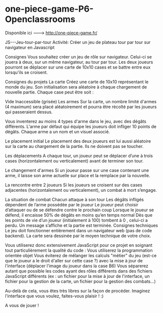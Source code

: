 # one-piece-game-P6-Openclassrooms

Disponible ici ---> http://one-piece-game.fr/

JS---Jeu-tour-par-tour
Activité: Créer un jeu de plateau tour par tour sur navigateur en Javascript

Consignes
Vous souhaitez créer un jeu de rôle sur navigateur. Celui-ci se jouera à deux, sur un même navigateur, au tour par tour. Les deux joueurs pourront se déplacer sur une carte de 10x10 cases et se battre entre eux lorsqu'ils se croisent.

Consignes du projets
La carte
Créez une carte de 10x10 représentant le monde du jeu. Son initialisation sera aléatoire à chaque chargement de nouvelle partie. Chaque case peut être soit :

Vide
Inaccessible (grisée)
Les armes
Sur la carte, un nombre limité d'armes (4 maximum) sera placé aléatoirement et pourra être récolté par les joueurs qui passeraient dessus.

Vous inventerez au moins 4 types d'arme dans le jeu, avec des dégâts différents. L'arme par défaut qui équipe les joueurs doit infliger 10 points de dégâts. Chaque arme a un nom et un visuel associé.

Le placement initial
Le placement des deux joueurs est lui aussi aléatoire sur la carte au chargement de la partie. Ils ne doivent pas se toucher.

Les déplacements
A chaque tour, un joueur peut se déplacer d’une à trois cases (horizontalement ou verticalement) avant de terminer son tour.

Le changement d'armes
Si un joueur passe sur une case contenant une arme, il laisse son arme actuelle sur place et la remplace par la nouvelle.

La rencontre entre 2 joueurs
Si les joueurs se croisent sur des cases adjacentes (horizontalement ou verticalement), un combat à mort s’engage.

La situation de combat
Chacun attaque à son tour
Les dégâts infligés dépendent de l’arme possédée par le joueur
Le joueur peut choisir d’attaquer ou de se défendre contre le prochain coup
Lorsque le joueur se défend, il encaisse 50% de dégâts en moins qu’en temps normal
Dès que les points de vie d’un joueur (initialement à 100) tombent à 0 , celui-ci a perdu. Un message s’affiche et la partie est terminée.
Consignes techniques
Le jeu doit fonctionner entièrement dans un navigateur web (pas de code backend). La carte sera dessinée par le moyen technique de votre choix.

Vous utiliserez donc extensivement JavaScript pour ce projet en soignant tout particulièrement la qualité du code :
Vous utiliserez la programmation orientée objet
Vous éviterez de mélanger les calculs "métier" du jeu (est-ce que le joueur a le droit d'aller sur cette case ?) avec la mise à jour de l'interface (déplacer l'image du joueur dans la case B6)
Vous séparerez autant que possible les codes ayant des rôles différents dans des fichiers JavaScript différents (ex : un fichier pour la mise à jour de l'interface, un fichier pour la gestion de la carte, un fichier pour la gestion des combats...)

Au-delà de cela, vous êtes très libres sur la façon de procéder. Imaginez l'interface que vous voulez, faites-vous plaisir ! :)

A vous de jouer !
